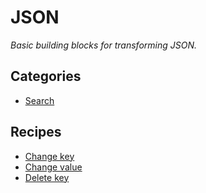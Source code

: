 # JSON

_Basic building blocks for transforming JSON._

## Categories

* [Search](/reference/recipes/json/search)

## Recipes

* [Change key](./changekey.md)
* [Change value](./changevalue.md)
* [Delete key](./deletekey.md)


